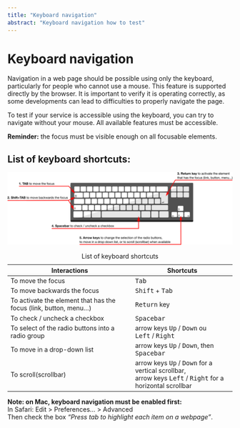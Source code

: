 ```yaml
---
title: "Keyboard navigation"
abstract: "Keyboard navigation how to test"
---
```


# Keyboard navigation

Navigation in a web page should be possible using only the keyboard, particularly for people who cannot use a mouse. This feature is supported directly by the browser. It is important to verify it is operating correctly, as some developments can lead to difficulties to properly navigate the page.
  
To test if your service is accessible using the keyboard, you can try to navigate without your mouse. All available features must be accessible.  

**Reminder:** the focus must be visible enough on all focusable elements.

## List of keyboard shortcuts:

![keyboard shortcuts illustration](/en/web/images/keyboard.png)

<table class="table">
<caption class="sr-only">List of keyboard shortcuts</caption>
   <thead>
      <tr>
         <th>Interactions</th>
         <th>Shortcuts</th>
      </tr>
   </thead>
   <tbody>
      <tr>
         <td>To move the focus</td>
         <td><kbd>Tab</kbd></td>
      </tr>
      <tr>
         <td>To move backwards the focus</td>
         <td><kbd>Shift</kbd> + <kbd>Tab</kbd></td>
      </tr>
      <tr>
         <td>To activate the element that has the focus (link, button, menu…)</td>
         <td><kbd>Return</kbd> key</td>
      </tr>
      <tr>
         <td>To check / uncheck a checkbox</td>
         <td><kbd>Spacebar</kbd></td>
      </tr>
      <tr>
         <td>To select of the radio buttons into a radio group</td>
         <td>arrow keys <kbd>Up</kbd>&nbsp;/&nbsp;<kbd>Down</kbd> ou <kbd>Left</kbd>&nbsp;/&nbsp;<kbd>Right</kbd></td>
      </tr>
      <tr>
         <td>To move in a drop-down list</td>
         <td>arrow keys <kbd>Up</kbd>&nbsp;/&nbsp;<kbd>Down</kbd>, then <kbd>Spacebar</kbd></td>
      </tr>
	  <tr>
         <td>To scroll(scrollbar)</td>
         <td>arrow keys <kbd>Up</kbd>&nbsp;/&nbsp;<kbd>Down</kbd> for a vertical scrollbar,<br> arrow keys <kbd>Left</kbd>&nbsp;/&nbsp;<kbd>Right</kbd> for a horizontal scrollbar</td>
      </tr>
   </tbody>
</table>


**Note: on Mac, keyboard navigation must be enabled first:**  
In Safari: Edit > Preferences… > Advanced  
Then check the box *“Press tab to highlight each item on a webpage”*.
